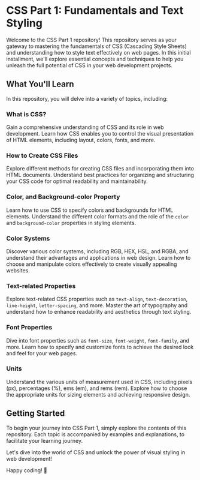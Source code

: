 # CSS Part 1: Fundamentals and Text Styling

Welcome to the CSS Part 1 repository! This repository serves as your gateway to mastering the fundamentals of CSS (Cascading Style Sheets) and understanding how to style text effectively on web pages. In this initial installment, we'll explore essential concepts and techniques to help you unleash the full potential of CSS in your web development projects.

## What You'll Learn

In this repository, you will delve into a variety of topics, including:

### What is CSS?

Gain a comprehensive understanding of CSS and its role in web development. Learn how CSS enables you to control the visual presentation of HTML elements, including layout, colors, fonts, and more.

### How to Create CSS Files

Explore different methods for creating CSS files and incorporating them into HTML documents. Understand best practices for organizing and structuring your CSS code for optimal readability and maintainability.

### Color, and Background-color Property

Learn how to use CSS to specify colors and backgrounds for HTML elements. Understand the different color formats and the role of the `color` and `background-color` properties in styling elements.

### Color Systems

Discover various color systems, including RGB, HEX, HSL, and RGBA, and understand their advantages and applications in web design. Learn how to choose and manipulate colors effectively to create visually appealing websites.

### Text-related Properties

Explore text-related CSS properties such as `text-align`, `text-decoration`, `line-height`, `letter-spacing`, and more. Master the art of typography and understand how to enhance readability and aesthetics through text styling.

### Font Properties

Dive into font properties such as `font-size`, `font-weight`, `font-family`, and more. Learn how to specify and customize fonts to achieve the desired look and feel for your web pages.

### Units

Understand the various units of measurement used in CSS, including pixels (px), percentages (%), ems (em), and rems (rem). Explore how to choose the appropriate units for sizing elements and achieving responsive design.

## Getting Started

To begin your journey into CSS Part 1, simply explore the contents of this repository. Each topic is accompanied by examples and explanations, to facilitate your learning journey.

Let's dive into the world of CSS and unlock the power of visual styling in web development!

Happy coding! 🎨
